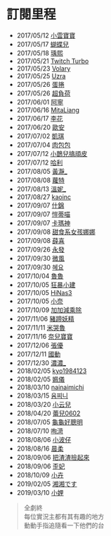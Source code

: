 # 訂閱里程
+ 2017/05/12 [小雲寶寶](https://twitch.tv/babybaby1111)
+ 2017/05/17 [蝴蝶兒](https://twitch.tv/butterflyouo) 
+ 2017/05/18 [瑀熙](https://twitch.tv/yuci7001)
+ 2017/05/21 [Twitch Turbo](https://twitch.tv/turbo)
+ 2017/05/23 [Volary](https://twitch.tv/volary)
+ 2017/05/25 [Uzra](https://twitch.tv/uzra)
+ 2017/05/26 [蛋捲](https://twitch.tv/cawai0147)
+ 2017/05/26 [超負荷](https://twitch.tv/sam1268)
+ 2017/06/01 [阿寧](https://twitch.tv/chiao622)
+ 2017/06/16 [MitaLiang](https://twitch.tv/mitaliang)
+ 2017/06/17 [李花](https://twitch.tv/fafaa728)
+ 2017/06/20 [歐安](https://twitch.tv/goodcatbaby)
+ 2017/07/02 [凱琪](https://twitch.tv/aphrolin1107)
+ 2017/07/04 [肉包包](https://twitch.tv/kana000089)
+ 2017/07/12 [小鵲兒搞頑皮](https://twitch.tv/chiue9493)
+ 2017/07/12 [哈利](https://twitch.tv/harrysulolz)
+ 2017/08/05 [黃瀞_](https://twitch.tv/alongz_)
+ 2017/08/08 [蘿特](https://twitch.tv/rott148)
+ 2017/08/13 [溫妮_](https://twitch.tv/winny3531)
+ 2017/08/27 [kaoinc](https://twitch.tv/kaoinc)
+ 2017/09/07 [什錦](https://twitch.tv/kittychao)
+ 2017/09/07 [愷蒂喵](https://twitch.tv/kittiemeowmii)
+ 2017/09/07 [卡瑪神](https://twitch.tv/pianoking775)
+ 2017/09/08 [甜食系女孩娜娜](https://twitch.tv/top_nana)
+ 2017/09/08 [薛喜](https://twitch.tv/qq7925168)
+ 2017/09/26 [永發](https://twitch.tv/yongfa0213)
+ 2017/09/30 [微風](https://twitch.tv/breeze0920)
+ 2017/09/30 [혜요](https://twitch.tv/lo10002)
+ 2017/10/04 [魯魯](https://twitch.tv/lulalalulula)
+ 2017/10/05 [狂暴小建](https://twitch.tv/a541021)
+ 2017/10/05 [HiNas3](https://twitch.tv/hinas3)
+ 2017/10/05 [小奈](https://twitch.tv/nana803)
+ 2017/10/09 [加加減乘除](https://twitch.tv/aga191919)
+ 2017/11/06 [豬蹄妖精](https://twitch.tv/rru0fu6)
+ 2017/11/11 [米哭魯](https://twitch.tv/mikulu777)
+ 2017/11/16 [奈兒寶寶](https://twitch.tv/nai0529)
+ 2017/12/06 [張優](https://twitch.tv/midahri)
+ 2017/12/11 [國動](https://twitch.tv/wayne75525)
+ 2017/12/30 [濃濃_](https://twitch.tv/zxc37102)
+ 2018/02/05 [kyo1984123](https://twitch.tv/kyo1984123)
+ 2018/02/05 [姵儀](https://twitch.tv/peiyi1024)
+ 2018/03/10 [nainaimichi](https://twitch.tv/nainaimichi)
+ 2018/03/15 [윰찌니](https://twitch.tv/jinnytty)
+ 2018/03/20 [小云兒](https://twitch.tv/elsa0704)
+ 2018/04/20 [蕾兒0602](https://twitch.tv/yugirlcat)
+ 2018/07/05 [龜龜好聰明](https://twitch.tv/hare0o0cheer)
+ 2018/07/10 [咰渮](https://twitch.tv/rrrrrn)
+ 2018/08/06 [小波仔](https://twitch.tv/mybabykiss520)
+ 2018/08/16 [晨柔](https://twitch.tv/rou0629)
+ 2018/09/06 [把渣渣撿起來](https://twitch.tv/baso0416)
+ 2018/09/06 [歪妃](https://twitch.tv/butter870519)
+ 2018/10/09 [小卉](https://twitch.tv/where0214)
+ 2019/02/05 [湘湘です](https://twitch.tv/kannachan524)
+ 2019/03/10 [小娌](https://twitch.tv/dule10271027)

> 全劇終  
每位實況主都有其有趣的地方  
動動手指追隨看一下他們的台
